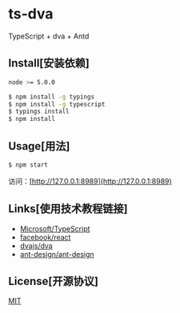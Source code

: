 ts-dva
=======

TypeScript + dva + Antd

Install[安装依赖]
-------

```bash
node >= 5.0.0
```
```bash
$ npm install -g typings
$ npm install -g typescript
$ typings install
$ npm install
```

Usage[用法]
-------

```bash
$ npm start
```
访问：[http://127.0.0.1:8989](http://127.0.0.1:8989)

Links[使用技术教程链接]
-------

* [Microsoft/TypeScript](https://github.com/Microsoft/TypeScript)
* [facebook/react](https://github.com/facebook/react)
* [dvajs/dva](https://github.com/dvajs/dva)
* [ant-design/ant-design](https://github.com/ant-design/ant-design)

License[开源协议]
-------

[MIT](https://tldrlegal.com/license/mit-license)